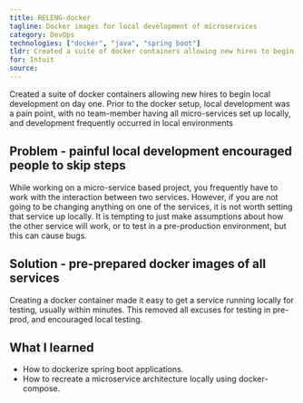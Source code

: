 ```yaml
---
title: RELENG-docker
tagline: Docker images for local development of microservices
category: DevOps
technologies: ["docker", "java", "spring boot"]
tldr: Created a suite of docker containers allowing new hires to begin local development on day one.
for: Intuit
source:
---
```

Created a suite of docker containers allowing new hires to begin local development on day one. Prior to the docker setup, local development was a pain point, with no team-member having all micro-services set up locally, and development frequently occurred in local environments

## Problem - painful local development encouraged people to skip steps
While working on a micro-service based project, you frequently have to work with the interaction between two services. However, if you are not going to be changing anything on one of the services, it is not worth setting that service up locally. It is tempting to just make assumptions about how the other service will work, or to test in a pre-production environment, but this can cause bugs.

## Solution - pre-prepared docker images of all services
Creating a docker container made it easy to get a service running locally for testing, usually within minutes. This removed all excuses for testing in pre-prod, and encouraged local testing.

## What I learned
- How to dockerize spring boot applications.
- How to recreate a microservice architecture locally using docker-compose.
